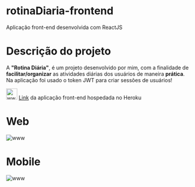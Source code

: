 # rotinaDiaria-frontend
Aplicação front-end desenvolvida com ReactJS

# Descrição do projeto 
A **"Rotina Diária"**, é um projeto desenvolvido por mim, com a finalidade de **facilitar/organizar** as atividades diárias dos usuários de maneira **prática**. Na aplicação foi usado o token JWT para criar sessões de usuários! 

<img src="https://user-images.githubusercontent.com/56003521/84601574-94335000-ae57-11ea-978c-b2b7a596de7a.png" alt="www" width="30px" heigth="30px" /> <a href="#"> Link</a> da aplicação front-end hospedada no Heroku

# Web
<img src="https://user-images.githubusercontent.com/56003521/84602367-3efa3d00-ae5d-11ea-85cc-bacfa4b8f56e.gif" alt="www"/>

# Mobile
<img src="https://user-images.githubusercontent.com/56003521/84602546-8c2ade80-ae5e-11ea-88ab-72ea5243dcea.gif" alt="www"/>
